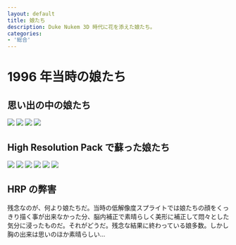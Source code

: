 ```yaml
---
layout: default
title: 娘たち
description: Duke Nukem 3D 時代に花を添えた娘たち。
categories:
- '総合'
---
```


1996 年当時の娘たち
===================

思い出の中の娘たち
------------------

![](./images/duke3d-babe-01.png)
![](./images/duke3d-babe-02.png)
![](./images/duke3d-babe-03.png)
![](./images/duke3d-babe-04.png)

High Resolution Pack で蘇った娘たち
-----------------------------------

![](./images/duke3d-babe-05.png)
![](./images/duke3d-babe-06.png)
![](./images/duke3d-babe-07.png)
![](./images/duke3d-babe-08.png)
![](./images/duke3d-babe-09.png)
![](./images/duke3d-babe-10.png)

HRP の弊害
----------

残念なのが、何より娘たちだ。当時の低解像度スプライトでは娘たちの顔をくっきり描く事が出来なかった分、脳内補正で素晴らしく美形に補正して悶々とした気分に浸ったものだ。それがどうだ。残念な結果に終わっている娘多数。しかし胸の出来は思いのほか素晴らしい...
